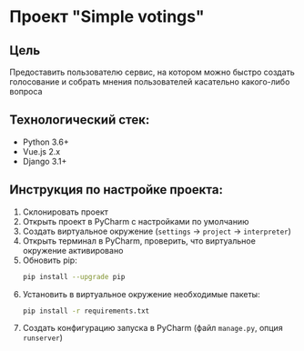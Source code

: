 # Проект "Simple votings"

## Цель
Предоставить пользователю сервис, на котором можно быстро создать голосование и собрать мнения пользователей касательно какого-либо вопроса

## Технологический стек:
- Python 3.6+
- Vue.js 2.x
- Django 3.1+

## Инструкция по настройке проекта:
1. Склонировать проект
2. Открыть проект в PyCharm с наcтройками по умолчанию
3. Создать виртуальное окружение (`settings` -> `project` -> `interpreter`)
4. Открыть терминал в PyCharm, проверить, что виртуальное окружение активировано
5. Обновить pip:
   ```bash
   pip install --upgrade pip
   ```
6. Установить в виртуальное окружение необходимые пакеты: 
   ```bash
   pip install -r requirements.txt
   ```
7. Создать конфигурацию запуска в PyCharm (файл `manage.py`, опция `runserver`)
